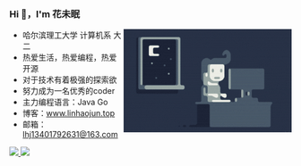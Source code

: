 ### Hi 👋，I'm 花未眠
 
 <img alt="Night Coding" src="https://raw.githubusercontent.com/AVS1508/AVS1508/master/assets/Night-Coding.gif" align="right"/>
 
- 哈尔滨理工大学 计算机系 大二
- 热爱生活，热爱编程，热爱开源
- 对于技术有着极强的探索欲
- 努力成为一名优秀的coder
- 主力编程语言：Java Go
- 博客：www.linhaojun.top
- 邮箱：lhj13401792631@163.com

<a href="https://github.com/linhaojun857">
  <img height="180em" src="https://github-readme-stats-eight-theta.vercel.app/api?username=linhaojun857&show_icons=true&theme=algolia&include_all_commits=true&count_private=true"/>
  <img height="180em" src="https://github-readme-stats-eight-theta.vercel.app/api/top-langs/?username=linhaojun857&layout=compact&langs_count=8&theme=algolia"/>
</a>
